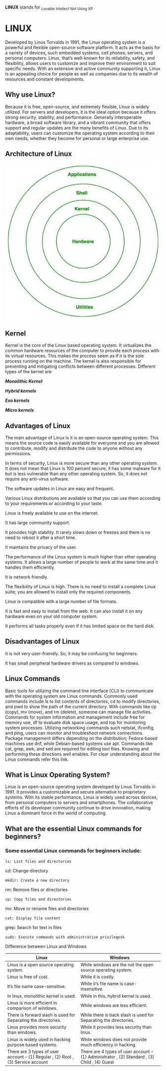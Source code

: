 **LINUX** stands for <sub>Lovable Intellect Not Using XP</sub>
# LINUX
Developed by Linus Torvalds in 1991, the Linux operating system is a powerful and flexible open-source software platform. It acts as the basis for a variety of devices, such embedded systems, cell phones, servers, and personal computers. Linux, that’s well-known for its reliability, safety, and flexibility, allows users to customize and improve their environment to suit specific needs. With an extensive and active community supporting it, Linux is an appealing choice for people as well as companies due to its wealth of resources and constant developments.

## Why use Linux?
Because it is free, open-source, and extremely flexible, Linux is widely utilized. For servers and developers, it is the ideal option because it offers strong security, stability, and performance. Generally interoperable hardware, a broad software library, and a vibrant community that offers support and regular updates are the many benefits of Linux. Due to its adaptability, users can customize the operating system according to their own needs, whether they become for personal or large enterprise use.

## Architecture of Linux
![alt text](linux-Diagram-215-1.jpg)

## Kernel 
Kernel is the core of the Linux based operating system. It virtualizes the common hardware resources of the computer to provide each process with its virtual resources. This makes the process seem as if it is the sole process running on the machine. The kernel is also responsible for preventing and mitigating conflicts between different processes. Different types of the kernel are: 

***Monolithic Kernel***

***Hybrid kernels***

***Exo kernels***

***Micro kernels***

## Advantages of Linux
The main advantage of Linux is it is an open-source operating system. This means the source code is easily available for everyone and you are allowed to contribute, modify and distribute the code to anyone without any permissions.

In terms of security, Linux is more secure than any other operating system. It does not mean that Linux is 100 percent secure, it has some malware for it but is less vulnerable than any other operating system. So, it does not require any anti-virus software.

The software updates in Linux are easy and frequent.

Various Linux distributions are available so that you can use them according to your requirements or according to your taste.

Linux is freely available to use on the internet.

It has large community support.

It provides high stability. It rarely slows down or freezes and there is no need to reboot it after a short time.

It maintains the privacy of the user.

The performance of the Linux system is much higher than other operating systems. It allows a large number of people to work at the same time and it handles them efficiently.

It is network friendly.

The flexibility of Linux is high. There is no need to install a complete Linux suite; you are allowed to install only the required components.

Linux is compatible with a large number of file formats.

It is fast and easy to install from the web. It can also install it on any hardware even on your old computer system.

It performs all tasks properly even if it has limited space on the hard disk.

## Disadvantages of Linux
It is not very user-friendly. So, it may be confusing for beginners.

It has small peripheral hardware drivers as compared to windows.

## Linux Commands
Basic tools for utilizing the command line interface (CLI) to communicate with the operating system are Linux commands. Commonly used commands include ls to list contents of directories, cd to modify directories, and pwd to show the path of the current directory. With commands like cp (copy), mv (move), and rm (delete), someone can manage file activities. Commands for system information and management include free for memory use, df to evaluate disk space usage, and top for monitoring system processes. Utilizing networking commands such netstat, ifconfig, and ping, users can monitor and troubleshoot network connections. Package management differs depending on the distribution; Fedora-based machines use dnf, while Debian-based systems use apt. Commands like cat, grep, awk, and sed are required for editing text files. Knowing and performing these directions well enables. For clear understanding about the Linux commands refer this link.

## What is Linux Operating System?
Linux is an open-source operating system developed by Linus Torvalds in 1991. It provides a customizable and secure alternative to proprietary systems. With its stable performance, Linux is widely used across devices, from personal computers to servers and smartphones. The collaborative efforts of its developer community continue to drive innovation, making Linux a dominant force in the world of computing.

## What are the essential Linux commands for beginners?
### Some essential Linux commands for beginners include:

```
ls: List files and directories
```
cd: Change directory
```
mkdir: Create a new directory
```
rm: Remove files or directories
```
cp: Copy files and directories
```
mv: Move or rename files and directories
```
cat: Display file content
```
grep: Search for text in files
```
sudo: Execute commands with administrative privilegesk
```




Difference between Linux and Windows

| Linux     | Windows      |
| ------------- | ------------- |
|Linux is a open source operating system.        | While windows are the not the open source operating system.       | 
| Linux is free of cost.       | While it is costly.         | 
| It’s file name case-sensitive. |	While it’s file name is case-insensitive. |
|In linux, monolithic kernel is used.	| While in this, hybrid kernel is used. |
|Linux is more efficient in comparison of windows.	| While windows are less efficient.|
|There is forward slash is used for Separating the directories.	| While there is back slash is used for Separating the directories.|
|Linux provides more security than windows.	| While it provides less security than linux. |
|Linux is widely used in hacking purpose based systems. |	While windows does not provide much efficiency in hacking. |
|There are 3 types of user account – (1) Regular , (2) Root , (3) Service account |There are 4 types of user account – (1) Administrator , (2) Standard , (3) Child , (4) Guest |